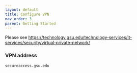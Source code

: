 ```yaml
---
layout: default
title: Configure VPN
nav_order: 3
parent: Getting Started
---
```

Please see
<https://technology.gsu.edu/technology-services/it-services/security/virtual-private-network/>

### VPN address

`secureaccess.gsu.edu`